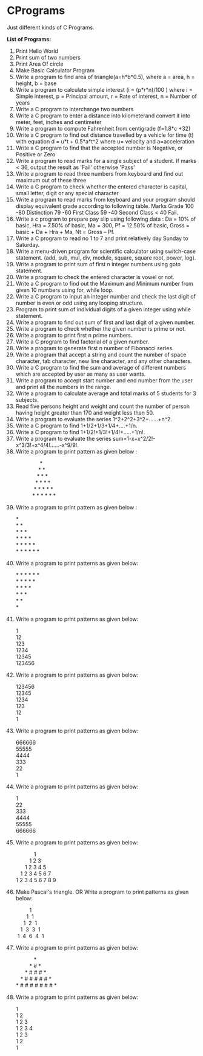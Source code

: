 # CPrograms
Just different kinds of C Programs.
<p><b>List of Programs:</b></p>
<ol>
  <li>Print Hello World</li>
  <li>Print sum of two numbers</li>
  <li>Print Area Of circle</li>
  <li>Make Basic Calculator Program</li>
  <li>Write a program to find area of triangle(a=h*b*0.5), where a = area, h = height, b = base<l/i>
  <li>Write a program to calculate simple interest (i = (p*r*n)/100 ) where i = Simple interest, p = Principal amount, r = Rate of interest, n = Number of years</li>
  <li>Write a C program to interchange two numbers</li>
  <li>Write a C program to enter a distance into kilometerand convert it into meter, feet, inches and centimeter</li>
  <li>Write a program to compute Fahrenheit from centigrade (f=1.8*c +32)</li>
  <li>Write a C program to find out distance travelled by a vehicle for time (t) with equation d = u*t + 0.5*a*t^2 where u= velocity and a=acceleration</li>
  <li>Write a C program to find that the accepted number is Negative, or Positive or Zero</li>
  <li>Write a program to read marks for a single subject of a student. If marks < 36, output the result as 'Fail' otherwise 'Pass'</li>
  <li>Write a program to read three numbers from keyboard and find out maximum out of these three</li>
    <li>Write a C program to check whether the entered character is capital, small letter, digit or any special character</li>
    <li>Write a program to read marks from keyboard and your program should display equivalent grade according to following table. Marks Grade 100 -80 Distinction 79 -60 First Class 59 -40 Second Class < 40 Fail.</li>
    <li>Write a c program to prepare pay slip using following data : Da = 10% of basic, Hra = 7.50% of basic, Ma = 300, Pf = 12.50% of basic, Gross = basic + Da + Hra + Ma, Nt = Gross – Pf.</li>
    <li>Write a C program to read no 1 to 7 and print relatively day Sunday to Saturday.</li>
    <li>Write a menu-driven program for scientific calculator using switch-case statement. (add, sub, mul, div, module, square, square root, power, log).</li>
    <li>Write a program to print sum of first n integer numbers using goto statement.</li>
    <li>Write a program to check the entered character is vowel or not.</li>
    <li>Write a C program to find out the Maximum and Minimum number from given 10 numbers using for, while loop.</li>
    <li>Write a C program to input an integer number and check the last digit of number is even or odd using any looping structure.</li>
    <li>Program to print sum of individual digits of a given integer using while statement.</li>
    <li>Write a program to find out sum of first and last digit of a given number.</li>
    <li>Write a program to check whether the given number is prime or not.</li>
    <li>Write a program to print first n prime numbers.</li>
    <li>Write a C program to find factorial of a given number.</li>
    <li>Write a program to generate first n number of Fibonacci series.</li>
    <li>Write a program that accept a string and count the number of space character, tab character, new line character, and any other characters.</li>
    <li>Write a C program to find the sum and average of different numbers which are accepted by user as many as user wants.</li>
    <li>Write a program to accept start number and end number from the user and print all the numbers in the range.</li>
    <li>Write a program to calculate average and total marks of 5 students for 3 subjects.</li>
    <li>Read five persons height and weight and count the number of person having height greater than 170 and weight less than 50.</li>
    <li>Write a program to evaluate the series 1^2+2^2+3^2+……+n^2.</li>
    <li>Write a C program to find 1+1/2+1/3+1/4+....+1/n.</li>
    <li>Write a C program to find 1+1/2!+1/3!+1/4!+.....+1/n!.</li>
    <li>Write a program to evaluate the series sum=1-x+x^2/2!-x^3/3!+x^4/4!......-x^9/9!.</li>
    <li>Write a program to print pattern as given below :</li>
<p>&nbsp; &nbsp; &nbsp; &nbsp; &nbsp; &nbsp; &nbsp; &nbsp; *<br />
&nbsp; &nbsp; &nbsp; &nbsp; &nbsp; &nbsp; &nbsp; &nbsp;* *<br />
&nbsp; &nbsp; &nbsp; &nbsp; &nbsp; &nbsp; &nbsp; * * *<br />
&nbsp; &nbsp; &nbsp; &nbsp; &nbsp; &nbsp; &nbsp;* * * *<br />
&nbsp; &nbsp; &nbsp; &nbsp; &nbsp; &nbsp; * * * * *<br />&nbsp; &nbsp; &nbsp; &nbsp; &nbsp; &nbsp;* * * * * *</p>
    <li>Write a program to print pattern as given below :</li>
    <p>*<br />
* *<br />
* * *<br />
* * * *<br />
* * * * *<br />
* * * * * *</p>
    <li>Write a program to print patterns as given below:</li>
    <p>* * * * * *<br />
* * * * *<br />
* * * *<br />
* * *<br />
* *<br />
*</p>
    <li>Write a program to print patterns as given below:</li>
    <p>1<br />
12<br />
123<br />
1234<br />
12345<br />
123456</p>
    <li>Write a program to print patterns as given below:</li>
    <p>123456<br />
12345<br />
1234<br />
123<br />
12<br />
1</p>
    <li>Write a program to print patterns as given below:</li>
    <p>666666<br />55555<br />4444<br />333<br />22<br /> 1</p>
    <li>Write a program to print patterns as given below:</li>
    <p>1<br />22<br />333<br />4444<br />55555<br />666666</p>
    <li>Write a program to print patterns as given below:</li>
    <p>&nbsp; &nbsp; &nbsp; &nbsp; &nbsp; &nbsp; 1<br />&nbsp; &nbsp; &nbsp; &nbsp; &nbsp;1 2 3<br />&nbsp; &nbsp; &nbsp; 1 2 3 4 5<br />&nbsp; &nbsp;1 2 3 4 5 6 7<br />1 2 3 4 5 6 7 8 9</p>
    <li>Make Pascal's triangle. OR Write a program to print patterns as given below:</li>
  <p>&nbsp; &nbsp; &nbsp; &nbsp; &nbsp;1<br />&nbsp; &nbsp; &nbsp; &nbsp;1&nbsp; 1<br />&nbsp; &nbsp; &nbsp;1&nbsp; 2&nbsp; 1<br />&nbsp; &nbsp;1&nbsp; 3&nbsp; 3&nbsp; 1<br /> &nbsp;1&nbsp; 4&nbsp; 6&nbsp; 4&nbsp; 1</p>
    <li>Write a program to print patterns as given below:</li>
    <p>&nbsp; &nbsp; &nbsp; &nbsp; &nbsp; &nbsp; *<br />&nbsp; &nbsp; &nbsp; &nbsp; &nbsp;* # *<br />&nbsp; &nbsp; &nbsp; * # # # *<br />&nbsp; &nbsp;* # # # # # *<br />* # # # # # # # *</p>
    <li>Write a program to print patterns as given below:</li>
    <p>1<br />1 2<br />1 2 3<br />1 2 3 4<br />1 2 3<br />1 2<br />1</p>
</ol>
